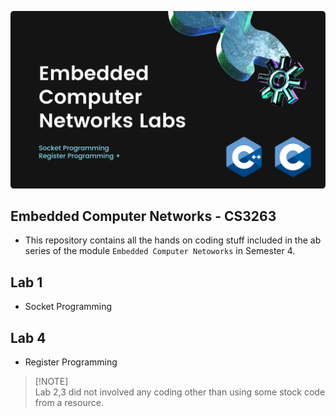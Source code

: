 ![Banner](./banner.png)

## Embedded Computer Networks - CS3263
*   This repository contains all the hands on coding stuff included in the ab series of the module `Embedded Computer Netoworks` in Semester 4.

## Lab 1

*   Socket Programming

## Lab 4

*   Register Programming


>[!NOTE]<br>
> Lab 2,3 did not involved any coding other than using some stock code from a resource.
